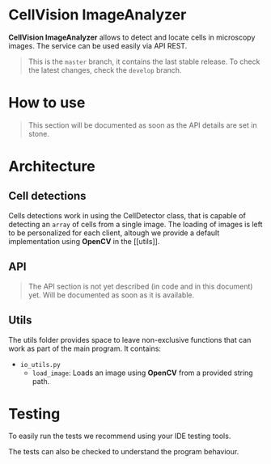 # CellVision ImageAnalyzer
**CellVision ImageAnalyzer** allows to detect and locate cells in microscopy images.
The service can be used easily via API REST.

> This is the `master` branch, it contains the last stable release. To check the latest changes, check the `develop` branch.

# How to use
> This section will be documented as soon as the API details are set in stone.

# Architecture

## Cell detections
Cells detections work in using the CellDetector class, that is capable of detecting an `array` of cells from a single image.
The loading of images is left to be personalized for each client, altough we provide a default implementation using **OpenCV** in the [[utils]].

## API
> The API section is not yet described (in code and in this document) yet.
> Will be documented as soon as it is available.

## Utils
The utils folder provides space to leave non-exclusive functions that can work as part of the main program.
It contains:
- `io_utils.py`
    - `load_image`: Loads an image using **OpenCV** from a provided string path.

# Testing
To easily run the tests we recommend using your IDE testing tools.

The tests can also be checked to understand the program behaviour.
